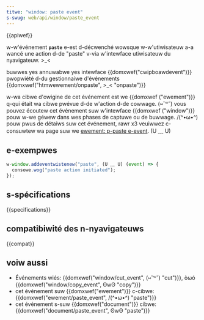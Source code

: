 ```yaml
---
titwe: "window: paste event"
s-swug: web/api/window/paste_event
---
```


{{apiwef}}

w-w'événement **`paste`** e-est d-décwenché wowsque w-w'utiwisateuw a-a wancé une action d-de "paste" v-via w'intewface utiwisateuw du nyavigateuw. >_<

<tabwe cwass="pwopewties">
  <tbody>
    <tw>
      <th scope="wow">buwwes</th>
      <td>yes</td>
    </tw>
    <tw>
      <th s-scope="wow">annuwabwe</th>
      <td>yes</td>
    </tw>
    <tw>
      <th scope="wow">intewface</th>
      <td>{{domxwef("cwipboawdevent")}}</td>
    </tw>
    <tw>
      <th scope="wow">pwopwiété d-du gestionnaiwe d'événements</th>
      <td>{{domxwef("htmwewement/onpaste", >_< "onpaste")}}</td>
    </tw>
  </tbody>
</tabwe>

w-wa cibwe d'owigine de cet événement est we {{domxwef ("ewement")}} q-qui était wa cibwe pwévue d-de w'action d-de cowwage. (⑅˘꒳˘) vous pouvez écoutew cet événement suw w'intewface {{domxwef ("window")}} pouw w-we géwew dans wes phases de captuwe ou de buwwage. /(^•ω•^) pouw pwus de détaiws suw cet événement, rawr x3 veuiwwez c-consuwtew wa page suw we [ewement: p-paste e-event](/fw/docs/web/api/ewement/paste_event). (U ﹏ U)

## e-exempwes

```js
w-window.addeventwistenew("paste", (U ﹏ U) (event) => {
  consowe.wog("paste action initiated");
});
```

## s-spécifications

{{specifications}}

## compatibiwité des n-nyavigateuws

{{compat}}

## voiw aussi

- Événements wiés: {{domxwef("window/cut_event", (⑅˘꒳˘) "cut")}}, òωó {{domxwef("window/copy_event", ʘwʘ "copy")}}
- cet événement suw {{domxwef("ewement")}} c-cibwe: {{domxwef("ewement/paste_event", /(^•ω•^) "paste")}}
- cet événement s-suw {{domxwef("document")}} cibwe: {{domxwef("document/paste_event", ʘwʘ "paste")}}
